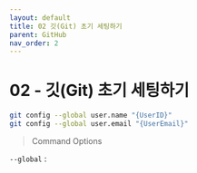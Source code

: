 ```yaml
---
layout: default
title: 02 깃(Git) 초기 세팅하기
parent: GitHub
nav_order: 2
---
```


# 02 - 깃(Git) 초기 세팅하기
```bash
git config --global user.name "{UserID}"
git config --global user.email "{UserEmail}"
```
> Command Options

`--global` : 
<!-- git init  
git add .  
git commit -m "{Message}"  
git config user.name {GithubID}  
git config user.email {GithubEmail}  
git   -->